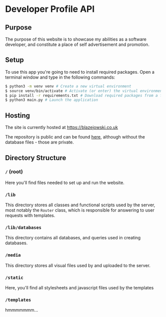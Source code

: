 # Developer Profile API

## Purpose

The purpose of this website is to showcase my abilities as a software developer, and constitute a place of self advertisement and promotion.

## Setup

To use this app you're going to need to install required packages. Open a terminal window and type in the following commands:

```bash
$ python3 -m venv venv # Create a new virtual environment
$ source venv/bin/activate # Activate (or enter) the virtual environment
$ pip install -r requirements.txt # Download required packages from a file
$ python3 main.py # Launch the application
```

## Hosting

The site is currently hosted at https://blazejowski.co.uk

The repository is public and can be found [here](https://github.com/Ryboster/Personal_RESTful_API), although without the database files - those are private.

## Directory Structure

### `/` (root)

Here you'll find files needed to set up and run the website.

### `/lib`

This directory stores all classes and functional scripts used by the server, most notably the `Router` class, which is responsible for answering to user requests with templates.

### `/lib/databases`

This directory contains all databases, and queries used in creating databases.

### `/media`

This directory stores all visual files used by and uploaded to the server.

### `/static`

Here, you'll find all stylesheets and javascript files used by the templates

### `/templates`

hmmmmmmm...
